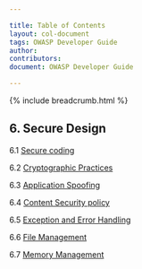 ```yaml
---

title: Table of Contents
layout: col-document
tags: OWASP Developer Guide
author:
contributors:
document: OWASP Developer Guide

---
```


{% include breadcrumb.html %}
## 6. Secure Design

6.1 [Secure coding](02-secure-coding.md)

6.2 [Cryptographic Practices](03-cryptographic-practices.md)

6.3 [Application Spoofing](04-application-spoofing.md)

6.4 [Content Security policy](05-content-security-policy.md)

6.5 [Exception and Error Handling](06-exception-error-handling.md)

6.6 [File Management](07-file-management.md)

6.7 [Memory Management](08-memory-management.md)
